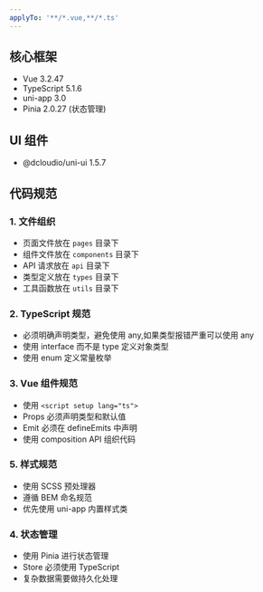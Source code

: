 ```yaml
---
applyTo: '**/*.vue,**/*.ts'
---
```


## 核心框架

- Vue 3.2.47
- TypeScript 5.1.6
- uni-app 3.0
- Pinia 2.0.27 (状态管理)

## UI 组件

- @dcloudio/uni-ui 1.5.7

## 代码规范

### 1. 文件组织

- 页面文件放在 `pages` 目录下
- 组件文件放在 `components` 目录下
- API 请求放在 `api` 目录下
- 类型定义放在 `types` 目录下
- 工具函数放在 `utils` 目录下

### 2. TypeScript 规范

- 必须明确声明类型，避免使用 any,如果类型报错严重可以使用 any
- 使用 interface 而不是 type 定义对象类型
- 使用 enum 定义常量枚举

### 3. Vue 组件规范

- 使用 `<script setup lang="ts">`
- Props 必须声明类型和默认值
- Emit 必须在 defineEmits 中声明
- 使用 composition API 组织代码

### 5. 样式规范

- 使用 SCSS 预处理器
- 遵循 BEM 命名规范
- 优先使用 uni-app 内置样式类

### 4. 状态管理

- 使用 Pinia 进行状态管理
- Store 必须使用 TypeScript
- 复杂数据需要做持久化处理
